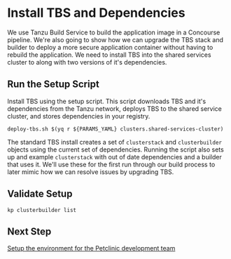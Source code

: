 # Install TBS and Dependencies

We use Tanzu Build Service to build the application image in a 
Concourse pipeline. We're also going to show how we can upgrade
the TBS stack and builder to deploy a more secure application
container without having to rebuild the application. We need 
to install TBS into the shared services cluster to along with
two versions of it's dependencies.

## Run the Setup Script

Install TBS using the setup script. This script downloads TBS
and it's dependencies from the Tanzu network, deploys TBS to the
shared service cluster, and stores dependencies in your registry.

```
deploy-tbs.sh $(yq r ${PARAMS_YAML} clusters.shared-services-cluster)
```

The standard TBS install creates a set of `clusterstack` and
`clusterbuilder` objects using the current set of dependencies.
Running the script also sets up and example `clusterstack` 
with out of date dependencies and a builder that uses it. We'll
use these for the first run through our build process to
later mimic how we can resolve issues by upgrading TBS.

## Validate Setup

```
kp clusterbuilder list
```

## Next Step

[Setup the environment for the Petclinic development team](docs/04-setup-team.md) 
